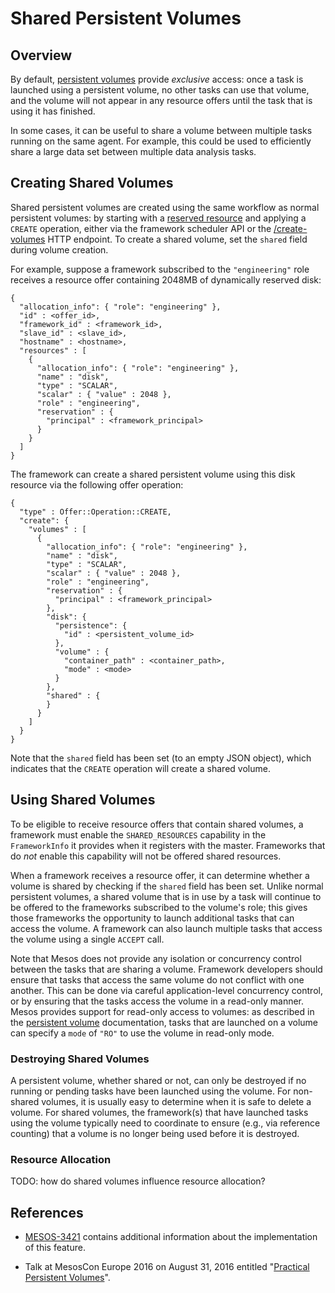 
# Shared Persistent Volumes

## Overview

By default, [persistent volumes](persistent-volume.md) provide
_exclusive_ access: once a task is launched using a persistent volume,
no other tasks can use that volume, and the volume will not appear in
any resource offers until the task that is using it has finished.

In some cases, it can be useful to share a volume between multiple tasks
running on the same agent. For example, this could be used to
efficiently share a large data set between multiple data analysis tasks.

## Creating Shared Volumes

Shared persistent volumes are created using the same workflow as normal
persistent volumes: by starting with a
[reserved resource](reservation.md) and applying a `CREATE` operation,
either via the framework scheduler API or the
[/create-volumes](endpoints/master/create-volumes.md) HTTP endpoint. To
create a shared volume, set the `shared` field during volume creation.

For example, suppose a framework subscribed to the `"engineering"` role
receives a resource offer containing 2048MB of dynamically reserved disk:

```
{
  "allocation_info": { "role": "engineering" },
  "id" : <offer_id>,
  "framework_id" : <framework_id>,
  "slave_id" : <slave_id>,
  "hostname" : <hostname>,
  "resources" : [
    {
      "allocation_info": { "role": "engineering" },
      "name" : "disk",
      "type" : "SCALAR",
      "scalar" : { "value" : 2048 },
      "role" : "engineering",
      "reservation" : {
        "principal" : <framework_principal>
      }
    }
  ]
}
```

The framework can create a shared persistent volume using this disk
resource via the following offer operation:

```
{
  "type" : Offer::Operation::CREATE,
  "create": {
    "volumes" : [
      {
        "allocation_info": { "role": "engineering" },
        "name" : "disk",
        "type" : "SCALAR",
        "scalar" : { "value" : 2048 },
        "role" : "engineering",
        "reservation" : {
          "principal" : <framework_principal>
        },
        "disk": {
          "persistence": {
            "id" : <persistent_volume_id>
          },
          "volume" : {
            "container_path" : <container_path>,
            "mode" : <mode>
          }
        },
        "shared" : {
        }
      }
    ]
  }
}
```

Note that the `shared` field has been set (to an empty JSON object),
which indicates that the `CREATE` operation will create a shared volume.

## Using Shared Volumes

To be eligible to receive resource offers that contain shared volumes, a
framework must enable the `SHARED_RESOURCES` capability in the
`FrameworkInfo` it provides when it registers with the master.
Frameworks that do _not_ enable this capability will not be offered
shared resources.

When a framework receives a resource offer, it can determine whether a
volume is shared by checking if the `shared` field has been set. Unlike
normal persistent volumes, a shared volume that is in use by a task will
continue to be offered to the frameworks subscribed to the volume's role;
this gives those frameworks the opportunity to launch additional tasks
that can access the volume. A framework can also launch multiple tasks
that access the volume using a single `ACCEPT` call.

Note that Mesos does not provide any isolation or concurrency control
between the tasks that are sharing a volume. Framework developers should
ensure that tasks that access the same volume do not conflict with one
another. This can be done via careful application-level concurrency
control, or by ensuring that the tasks access the volume in a read-only
manner. Mesos provides support for read-only access to volumes: as
described in the [persistent volume](persistent-volume.md)
documentation, tasks that are launched on a volume can specify a `mode`
of `"RO"` to use the volume in read-only mode.

### Destroying Shared Volumes

A persistent volume, whether shared or not, can only be destroyed if no
running or pending tasks have been launched using the volume. For
non-shared volumes, it is usually easy to determine when it is safe to
delete a volume. For shared volumes, the framework(s) that have launched
tasks using the volume typically need to coordinate to ensure (e.g., via
reference counting) that a volume is no longer being used before it is
destroyed.

### Resource Allocation

TODO: how do shared volumes influence resource allocation?

## References

* [MESOS-3421](https://issues.apache.org/jira/browse/MESOS-3421)
  contains additional information about the implementation of this
  feature.

* Talk at MesosCon Europe 2016 on August 31, 2016 entitled
  "[Practical Persistent Volumes](http://schd.ws/hosted_files/mesosconeu2016/08/MesosConEurope2016PPVv1.0.pdf)".

